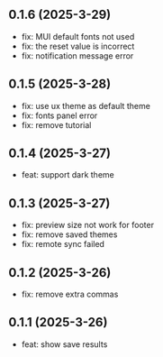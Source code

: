 ## 0.1.6 (2025-3-29)

- fix: MUI default fonts not used
- fix: the reset value is incorrect
- fix: notification message error

## 0.1.5 (2025-3-28)

- fix: use ux theme as default theme
- fix: fonts panel error
- fix: remove tutorial

## 0.1.4 (2025-3-27)

- feat: support dark theme

## 0.1.3 (2025-3-27)

- fix: preview size not work for footer
- fix: remove saved themes
- fix: remote sync failed

## 0.1.2 (2025-3-26)

- fix: remove extra commas

## 0.1.1 (2025-3-26)

- feat: show save results
